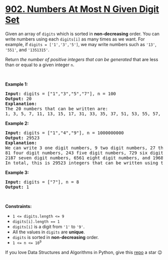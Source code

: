 # [902. Numbers At Most N Given Digit Set][title]

<p>Given an array of <code>digits</code> which is sorted in <strong>non-decreasing</strong> order. You can write numbers using each <code>digits[i]</code> as many times as we want. For example, if <code>digits = ['1','3','5']</code>, we may write numbers such as <code>'13'</code>, <code>'551'</code>, and <code>'1351315'</code>.</p>
<p>Return <em>the number of positive integers that can be generated </em>that are less than or equal to a given integer <code>n</code>.</p>
<p> </p>
<p><strong>Example 1:</strong></p>
<pre><strong>Input:</strong> digits = ["1","3","5","7"], n = 100
<strong>Output:</strong> 20
<strong>Explanation: </strong>
The 20 numbers that can be written are:
1, 3, 5, 7, 11, 13, 15, 17, 31, 33, 35, 37, 51, 53, 55, 57, 71, 73, 75, 77.
</pre>
<p><strong>Example 2:</strong></p>
<pre><strong>Input:</strong> digits = ["1","4","9"], n = 1000000000
<strong>Output:</strong> 29523
<strong>Explanation: </strong>
We can write 3 one digit numbers, 9 two digit numbers, 27 three digit numbers,
81 four digit numbers, 243 five digit numbers, 729 six digit numbers,
2187 seven digit numbers, 6561 eight digit numbers, and 19683 nine digit numbers.
In total, this is 29523 integers that can be written using the digits array.
</pre>
<p><strong>Example 3:</strong></p>
<pre><strong>Input:</strong> digits = ["7"], n = 8
<strong>Output:</strong> 1
</pre>
<p> </p>
<p><strong>Constraints:</strong></p>
<ul>
<li><code>1 &lt;= digits.length &lt;= 9</code></li>
<li><code>digits[i].length == 1</code></li>
<li><code>digits[i]</code> is a digit from <code>'1'</code> to <code>'9'</code>.</li>
<li>All the values in <code>digits</code> are <strong>unique</strong>.</li>
<li><code>digits</code> is sorted in <strong>non-decreasing</strong> order.</li>
<li><code>1 &lt;= n &lt;= 10<sup>9</sup></code></li>
</ul>


If you love Data Structures and Algorithms in Python, give this [repo][me] a star :wink:

[title]: https://leetcode.com/problems/numbers-at-most-n-given-digit-set
[me]: https://github.com/bumblebee211196/awesome-python-leetcode